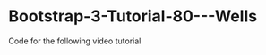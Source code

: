Bootstrap-3-Tutorial-80---Wells
===============================

Code for the following video tutorial 
